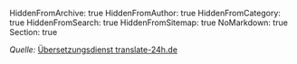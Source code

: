 HiddenFromArchive: true
HiddenFromAuthor: true
HiddenFromCategory: true
HiddenFromSearch: true
HiddenFromSitemap: true
NoMarkdown: true
Section: true

<i class="text-white-50 mb-4">Quelle:</i> <a target="_blank" rel="noopener noreferrer" href="http://www.translate-24h.de">Übersetzungsdienst translate-24h.de</a>
